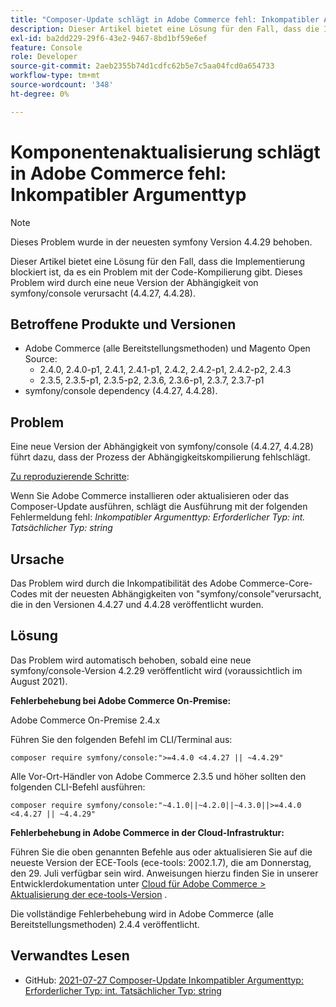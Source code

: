 ```yaml
---
title: "Composer-Update schlägt in Adobe Commerce fehl: Inkompatibler Argumenttyp"
description: Dieser Artikel bietet eine Lösung für den Fall, dass die Implementierung blockiert ist, da es ein Problem mit der Code-Kompilierung gibt. Dieses Problem wird durch eine neue Version der Abhängigkeit von symfony/console verursacht (4.4.27, 4.4.28).
exl-id: ba2dd229-29f6-43e2-9467-8bd1bf59e6ef
feature: Console
role: Developer
source-git-commit: 2aeb2355b74d1cdfc62b5e7c5aa04fcd0a654733
workflow-type: tm+mt
source-wordcount: '348'
ht-degree: 0%

---
```


# Komponentenaktualisierung schlägt in Adobe Commerce fehl: Inkompatibler Argumenttyp

>[!NOTE]
>
>Dieses Problem wurde in der neuesten symfony Version 4.4.29 behoben.

Dieser Artikel bietet eine Lösung für den Fall, dass die Implementierung blockiert ist, da es ein Problem mit der Code-Kompilierung gibt. Dieses Problem wird durch eine neue Version der Abhängigkeit von symfony/console verursacht (4.4.27, 4.4.28).

## Betroffene Produkte und Versionen

* Adobe Commerce (alle Bereitstellungsmethoden) und Magento Open Source:
   * 2.4.0, 2.4.0-p1, 2.4.1, 2.4.1-p1, 2.4.2, 2.4.2-p1, 2.4.2-p2, 2.4.3
   * 2.3.5, 2.3.5-p1, 2.3.5-p2, 2.3.6, 2.3.6-p1, 2.3.7, 2.3.7-p1
* symfony/console dependency (4.4.27, 4.4.28).

## Problem

Eine neue Version der Abhängigkeit von symfony/console (4.4.27, 4.4.28) führt dazu, dass der Prozess der Abhängigkeitskompilierung fehlschlägt.

<u>Zu reproduzierende Schritte</u>:

Wenn Sie Adobe Commerce installieren oder aktualisieren oder das Composer-Update ausführen, schlägt die Ausführung mit der folgenden Fehlermeldung fehl:
*Inkompatibler Argumenttyp: Erforderlicher Typ: int. Tatsächlicher Typ: string*

## Ursache

Das Problem wird durch die Inkompatibilität des Adobe Commerce-Core-Codes mit der neuesten Abhängigkeiten von &quot;symfony/console&quot;verursacht, die in den Versionen 4.4.27 und 4.4.28 veröffentlicht wurden.

## Lösung

Das Problem wird automatisch behoben, sobald eine neue symfony/console-Version 4.2.29 veröffentlicht wird (voraussichtlich im August 2021).

**Fehlerbehebung bei Adobe Commerce On-Premise:**

Adobe Commerce On-Premise 2.4.x

Führen Sie den folgenden Befehl im CLI/Terminal aus:

``composer require symfony/console:">=4.4.0 <4.4.27 || ~4.4.29"``

Alle Vor-Ort-Händler von Adobe Commerce 2.3.5 und höher sollten den folgenden CLI-Befehl ausführen:

``composer require symfony/console:"~4.1.0||~4.2.0||~4.3.0||>=4.4.0 <4.4.27 || ~4.4.29"``

**Fehlerbehebung in Adobe Commerce in der Cloud-Infrastruktur:**

Führen Sie die oben genannten Befehle aus oder aktualisieren Sie auf die neueste Version der ECE-Tools (ece-tools: 2002.1.7), die am Donnerstag, den 29. Juli verfügbar sein wird. Anweisungen hierzu finden Sie in unserer Entwicklerdokumentation unter [Cloud für Adobe Commerce > Aktualisierung der ece-tools-Version](https://experienceleague.adobe.com/en/docs/commerce-cloud-service/user-guide/dev-tools/ece-tools/update-package) .

Die vollständige Fehlerbehebung wird in Adobe Commerce (alle Bereitstellungsmethoden) 2.4.4 veröffentlicht.

## Verwandtes Lesen

* GitHub: [2021-07-27 Composer-Update Inkompatibler Argumenttyp: Erforderlicher Typ: int. Tatsächlicher Typ: string](https://github.com/magento/magento2/issues/33595)
